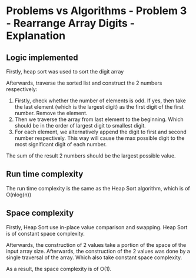 # Problems vs Algorithms - Problem 3 - Rearrange Array Digits - Explanation

## Logic implemented
Firstly, heap sort was used to sort the digit array

Afterwards, traverse the sorted list and construct the 2 numbers respectively:
1. Firstly, check whether the number of elements is odd. If yes, then take the last element (which is the largest digit) as the first digit of the first number. Remove the element.
2. Then we traverse the array from last element to the beginning. Which should be in the order of largest digit to smallest digit.
3. For each element, we alternatively append the digit to first and second number respectively. This way will cause the max possible digit to the most significant digit of each number.

The sum of the result 2 numbers should be the largest possible value.

## Run time complexity
The run time complexity is the same as the Heap Sort algorithm, which is of O(nlog(n))

## Space complexity
Firstly, Heap Sort use in-place value comparison and swapping. Heap Sort is of constant space complexity.

Afterwards, the construction of 2 values take a portion of the space of the input array size. 
Afterwards, the construction of the 2 values was done by a single traversal of the array. Which also take constant space complexity.

As a result, the space complexity is of O(1).

